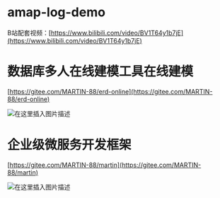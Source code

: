 # amap-log-demo
B站配套视频：[https://www.bilibili.com/video/BV1T64y1b7jE](https://www.bilibili.com/video/BV1T64y1b7jE)

# 数据库多人在线建模工具在线建模
[https://gitee.com/MARTIN-88/erd-online](https://gitee.com/MARTIN-88/erd-online)

![在这里插入图片描述](https://img-blog.csdnimg.cn/14d0dfd19fb44e57aa2dd438d1fffd19.png?x-oss-process=image/watermark,type_ZmFuZ3poZW5naGVpdGk,shadow_10,text_aHR0cHM6Ly9ibG9nLmNzZG4ubmV0L3FxXzMwMDU0OTYx,size_16,color_FFFFFF,t_70)

# 企业级微服务开发框架
[https://gitee.com/MARTIN-88/martin](https://gitee.com/MARTIN-88/martin)


![在这里插入图片描述](https://img-blog.csdnimg.cn/c41620c3855046db9dbd622ec483b473.png?x-oss-process=image/watermark,type_ZmFuZ3poZW5naGVpdGk,shadow_10,text_aHR0cHM6Ly9ibG9nLmNzZG4ubmV0L3FxXzMwMDU0OTYx,size_16,color_FFFFFF,t_70)
